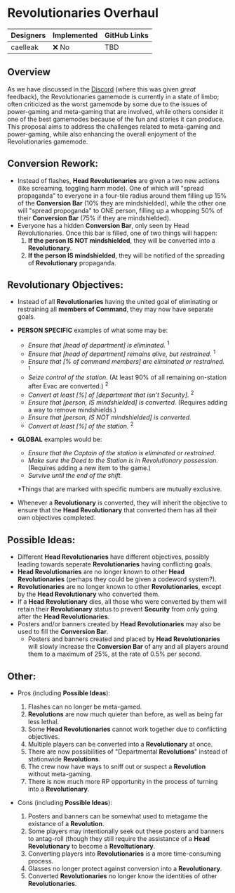 # Revolutionaries Overhaul

| Designers | Implemented | GitHub Links |
|---|---|---|
| caelleak | :x: No | TBD |

## Overview

As we have discussed in the [Discord](https://discord.com/channels/310555209753690112/311537926376783886/1258727306889793666) (where this was given *great* feedback), the Revolutionaries gamemode is currently in a state of limbo; often criticized as the worst gamemode by some due to the issues of power-gaming and meta-gaming that are involved, while others consider it one of the best gamemodes because of the fun and stories it can produce. This proposal aims to address the challenges related to meta-gaming and power-gaming, while also enhancing the overall enjoyment of the Revolutionaries gamemode.

## Conversion Rework:

- Instead of flashes, **Head Revolutionaries** are given a two new actions (like screaming, toggling harm mode). One of which will "spread propaganda" to everyone in a four-tile radius around them filling up 15% of the **Conversion Bar** (10% they are mindshielded), while the other one will "spread propoganda" to ONE person, filling up a whopping 50% of their **Conversion Bar** (75% if they are mindshielded). 
- Everyone has a hidden **Conversion Bar**, only seen by Head Revolutionaries. Once this bar is filled, one of two things will happen:
  1. **If the person IS NOT mindshielded**, they will be converted into a **Revolutionary**.
  2. **If the person IS mindshielded**, they will be notified of the spreading of **Revolutionary** propaganda.

## Revolutionary Objectives:

- Instead of all **Revolutionaries** having the united goal of eliminating or restraining all **members of Command**, they may now have separate goals.
- **PERSON SPECIFIC** examples of what some may be:
  - *Ensure that [head of department] is eliminated.* <sup>1</sup>
  - *Ensure that [head of department] remains alive, but restrained.* <sup>1</sup>
  - *Ensure that [% of command members] are eliminated or restrained.* <sup>1</sup>
  - *Seize control of the station.* (At least 90% of all remaining on-station after Evac are converted.) <sup>2</sup>
  - *Convert at least [%] of [department that isn't Security].* <sup>2</sup>
  - *Ensure that [person, IS mindshielded] is converted.* (Requires adding a way to remove mindshields.)
  - *Ensure that [person, IS NOT mindshielded] is converted.*
  - *Convert at least [%] of the station.* <sup>2</sup>
- **GLOBAL** examples would be:
  - *Ensure that the Captain of the station is eliminated or restrained.*
  - *Make sure the Deed to the Station is in Revolutionary possession.* (Requires adding a new item to the game.)
  - *Survive until the end of the shift.*

  *Things that are marked with specific numbers are mutually exclusive.
- Whenever a **Revolutionary** is converted, they will inherit the objective to ensure that the **Head Revolutionary** that converted them has all their own objectives completed.

## Possible Ideas:

- Different **Head Revolutionaries** have different objectives, possibly leading towards seperate **Revolutionaries** having conflicting goals.
- **Head Revolutionaries** are no longer known to other **Head Revolutionaries** (perhaps they could be given a codeword system?).
- **Revolutionaries** are no longer known to other **Revolutionaries**, except by the **Head Revolutionary** who converted them.
- If a **Head Revolutionary** dies, all those who were converted by them will retain their **Revolutionary** status to prevent **Security** from only going after the **Head Revolutionaries**.
- Posters and/or banners created by **Head Revolutionaries** may also be used to fill the **Conversion Bar**.
  - Posters and banners created and placed by **Head Revolutionaries** will slowly increase the **Conversion Bar** of any and all players around them to a maximum of 25%, at the rate of 0.5% per second.


## Other:

- Pros (including **Possible Ideas**):
  1. Flashes can no longer be meta-gamed.
  2. **Revolutions** are now much quieter than before, as well as being far less lethal.
  3. Some **Head Revolutionaries** cannot work together due to conflicting objectives.
  4. Multiple players can be converted into a **Revolutionary** at once.
  5. There are now possibilities of "Departmental **Revolutions**" instead of stationwide **Revolutions**.
  6. The crew now have ways to sniff out or suspect a **Revolution** without meta-gaming.
  7. There is now much more RP opportunity in the process of turning into a **Revolutionary**.

- Cons (including **Possible Ideas**):
  1. Posters and banners can be somewhat used to metagame the existance of a **Revolution**.
  2. Some players may intentionally seek out these posters and banners to antag-roll (though they still require the assistance of a **Head Revolutionary** to become a **Revoltutionary**.
  3. Converting players into **Revolutionaries** is a more time-consuming process.
  4. Glasses no longer protect against conversion into a **Revolutionary**.
  5. Converted **Revolutionaries** no longer know the identities of other **Revolutionaries**.
